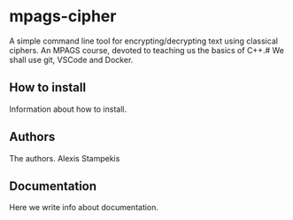# mpags-cipher
A simple command line tool for encrypting/decrypting text using classical ciphers.
An MPAGS course, devoted to teaching us the basics of C++.#
We shall use git, VSCode and Docker.

## How to install
Information about how to install.

## Authors
The authors. 
Alexis Stampekis

## Documentation
Here we write info about documentation.